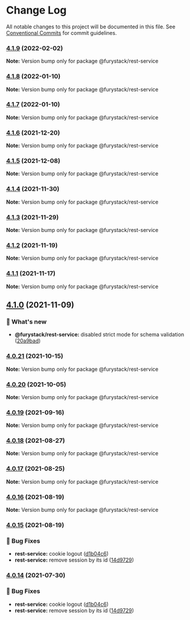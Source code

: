 # Change Log

All notable changes to this project will be documented in this file.
See [Conventional Commits](https://conventionalcommits.org) for commit guidelines.

### [4.1.9](https://github.com/furystack/furystack/compare/@furystack/rest-service@4.1.8...@furystack/rest-service@4.1.9) (2022-02-02)

**Note:** Version bump only for package @furystack/rest-service






### [4.1.8](https://github.com/furystack/furystack/compare/@furystack/rest-service@4.1.6...@furystack/rest-service@4.1.8) (2022-01-10)

**Note:** Version bump only for package @furystack/rest-service






### [4.1.7](https://github.com/furystack/furystack/compare/@furystack/rest-service@4.1.6...@furystack/rest-service@4.1.7) (2022-01-10)

**Note:** Version bump only for package @furystack/rest-service






### [4.1.6](https://github.com/furystack/furystack/compare/@furystack/rest-service@4.1.5...@furystack/rest-service@4.1.6) (2021-12-20)

**Note:** Version bump only for package @furystack/rest-service






### [4.1.5](https://github.com/furystack/furystack/compare/@furystack/rest-service@4.1.4...@furystack/rest-service@4.1.5) (2021-12-08)

**Note:** Version bump only for package @furystack/rest-service






### [4.1.4](https://github.com/furystack/furystack/compare/@furystack/rest-service@4.1.3...@furystack/rest-service@4.1.4) (2021-11-30)

**Note:** Version bump only for package @furystack/rest-service






### [4.1.3](https://github.com/furystack/furystack/compare/@furystack/rest-service@4.1.2...@furystack/rest-service@4.1.3) (2021-11-29)

**Note:** Version bump only for package @furystack/rest-service






### [4.1.2](https://github.com/furystack/furystack/compare/@furystack/rest-service@4.1.1...@furystack/rest-service@4.1.2) (2021-11-19)

**Note:** Version bump only for package @furystack/rest-service






### [4.1.1](https://github.com/furystack/furystack/compare/@furystack/rest-service@4.1.0...@furystack/rest-service@4.1.1) (2021-11-17)

**Note:** Version bump only for package @furystack/rest-service






## [4.1.0](https://github.com/furystack/furystack/compare/@furystack/rest-service@4.0.21...@furystack/rest-service@4.1.0) (2021-11-09)


### 🚀 What's new

* **@furystack/rest-service:** disabled strict mode for schema validation ([20a9bad](https://github.com/furystack/furystack/commit/20a9bad9368b06b6b3186273b767dbb690e6473a))




### [4.0.21](https://github.com/furystack/furystack/compare/@furystack/rest-service@4.0.20...@furystack/rest-service@4.0.21) (2021-10-15)

**Note:** Version bump only for package @furystack/rest-service






### [4.0.20](https://github.com/furystack/furystack/compare/@furystack/rest-service@4.0.19...@furystack/rest-service@4.0.20) (2021-10-05)

**Note:** Version bump only for package @furystack/rest-service






### [4.0.19](https://github.com/furystack/furystack/compare/@furystack/rest-service@4.0.18...@furystack/rest-service@4.0.19) (2021-09-16)

**Note:** Version bump only for package @furystack/rest-service






### [4.0.18](https://github.com/furystack/furystack/compare/@furystack/rest-service@4.0.17...@furystack/rest-service@4.0.18) (2021-08-27)

**Note:** Version bump only for package @furystack/rest-service






### [4.0.17](https://github.com/furystack/furystack/compare/@furystack/rest-service@4.0.16...@furystack/rest-service@4.0.17) (2021-08-25)

**Note:** Version bump only for package @furystack/rest-service






### [4.0.16](https://github.com/furystack/furystack/compare/@furystack/rest-service@4.0.15...@furystack/rest-service@4.0.16) (2021-08-19)

**Note:** Version bump only for package @furystack/rest-service






### [4.0.15](https://github.com/furystack/furystack/compare/@furystack/rest-service@2.3.2...@furystack/rest-service@4.0.15) (2021-08-19)


### 🐛 Bug Fixes

* **rest-service:** cookie logout ([d1b04c6](https://github.com/furystack/furystack/commit/d1b04c6d976951b74c7880ab57e5676618dd5bb2))
* **rest-service:** remove session by its id ([14d9729](https://github.com/furystack/furystack/commit/14d9729c1e9581bb86ef0d87b93b3ec65056bc29))




### [4.0.14](https://github.com/furystack/furystack/compare/@furystack/rest-service@2.3.2...@furystack/rest-service@4.0.14) (2021-07-30)


### 🐛 Bug Fixes

* **rest-service:** cookie logout ([d1b04c6](https://github.com/furystack/furystack/commit/d1b04c6d976951b74c7880ab57e5676618dd5bb2))
* **rest-service:** remove session by its id ([14d9729](https://github.com/furystack/furystack/commit/14d9729c1e9581bb86ef0d87b93b3ec65056bc29))
